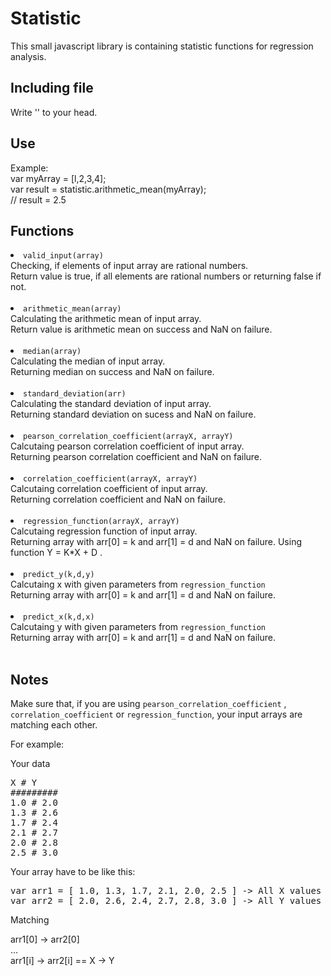<h1>Statistic</h1>
This small javascript library is containing statistic functions for regression analysis.

<h2>Including file</h2>
Write
'<script language="javascript" type="text/javascript" src="statistic.js"></script>'
to your head.

<h2>Use</h2>
Example:<br>
var myArray = [l,2,3,4];<br>
var result = statistic.arithmetic_mean(myArray);<br> 
// result = 2.5

<h2>Functions</h2>

<li><code>valid_input(array)</code></li>
Checking, if elements of input array are rational numbers.<br>
Return value is true, if all elements are rational numbers or returning false if not.
<br><br>
<li><code>arithmetic_mean(array)</code></li>
Calculating the arithmetic mean of input array.<br>
Return value is arithmetic mean on success and NaN on failure.
<br><br>
<li><code>median(array)</code></li>
Calculating the median of input array.<br>
Returning median on success and NaN on failure.
<br><br>
<li><code>standard_deviation(arr)</code></li>
Calculating the standard deviation of input array.<br>
Returning standard deviation on sucess and NaN on failure.
<br><br>
<li><code>pearson_correlation_coefficient(arrayX, arrayY)</code></li>
Calcutaing pearson correlation coefficient of input array.<br>
Returning pearson correlation coefficient and NaN on failure.
<br><br>
<li><code>correlation_coefficient(arrayX, arrayY)</code></li>
Calcutaing correlation coefficient of input array.<br>
Returning correlation coefficient and NaN on failure.
<br><br>
<li><code>regression_function(arrayX, arrayY)</code></li>
Calcutaing regression function of input array.<br>
Returning array with arr[0] = k and arr[1] = d and NaN on failure. Using function Y = K*X + D .
<br><br>
<li><code>predict_y(k,d,y)</code></li>
Calcutaing x with given parameters from <code>regression_function</code><br>
Returning array with arr[0] = k and arr[1] = d and NaN on failure.
<br><br>
<li><code>predict_x(k,d,x)</code></li>
Calcutaing y with given parameters from <code>regression_function</code><br>
Returning array with arr[0] = k and arr[1] = d and NaN on failure.
<br><br>

<h2>Notes</h2>
Make sure that, if you are using <code>pearson_correlation_coefficient</code> , <code>correlation_coefficient</code> or <code>regression_function</code>, your input arrays are matching each other.


For example:

Your data
<pre>
X # Y
#########
1.0 # 2.0
1.3 # 2.6
1.7 # 2.4
2.1 # 2.7
2.0 # 2.8
2.5 # 3.0
</pre>

Your array have to be like this:

<pre>
var arr1 = [ 1.0, 1.3, 1.7, 2.1, 2.0, 2.5 ] -> All X values
var arr2 = [ 2.0, 2.6, 2.4, 2.7, 2.8, 3.0 ] -> All Y values
</pre>

Matching

arr1[0] -> arr2[0]<br>
...<br>
arr1[i] -> arr2[i]   == X -> Y<br>
